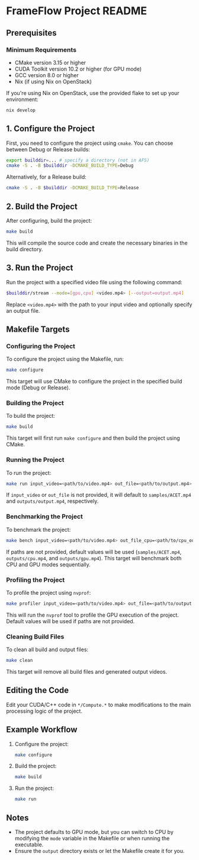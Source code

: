# FrameFlow Project README

## Prerequisites

### Minimum Requirements
- CMake version 3.15 or higher
- CUDA Toolkit version 10.2 or higher (for GPU mode)
- GCC version 8.0 or higher
- Nix (if using Nix on OpenStack)

If you're using Nix on OpenStack, use the provided flake to set up your environment:

```sh
nix develop
```

## 1. Configure the Project

First, you need to configure the project using `cmake`. You can choose between Debug or Release builds:

```sh
export builddir=... # specify a directory (not in AFS)
cmake -S . -B $builddir -DCMAKE_BUILD_TYPE=Debug
```

Alternatively, for a Release build:

```sh
cmake -S . -B $builddir -DCMAKE_BUILD_TYPE=Release
```

## 2. Build the Project

After configuring, build the project:

```sh
make build
```

This will compile the source code and create the necessary binaries in the build directory.

## 3. Run the Project

Run the project with a specified video file using the following command:

```sh
$builddir/stream --mode=[gpu,cpu] <video.mp4> [--output=output.mp4]
```

Replace `<video.mp4>` with the path to your input video and optionally specify an output file.

## Makefile Targets

### Configuring the Project

To configure the project using the Makefile, run:

```sh
make configure
```

This target will use CMake to configure the project in the specified build mode (Debug or Release).

### Building the Project

To build the project:

```sh
make build
```

This target will first run `make configure` and then build the project using CMake.

### Running the Project

To run the project:

```sh
make run input_video=<path/to/video.mp4> out_file=<path/to/output.mp4>
```

If `input_video` or `out_file` is not provided, it will default to `samples/ACET.mp4` and `outputs/output.mp4`, respectively.

### Benchmarking the Project

To benchmark the project:

```sh
make bench input_video=<path/to/video.mp4> out_file_cpu=<path/to/cpu_output.mp4> out_file_gpu=<path/to/gpu_output.mp4>
```

If paths are not provided, default values will be used (`samples/ACET.mp4`, `outputs/cpu.mp4`, and `outputs/gpu.mp4`). This target will benchmark both CPU and GPU modes sequentially.

### Profiling the Project

To profile the project using `nvprof`:

```sh
make profiler input_video=<path/to/video.mp4> out_file=<path/to/output.mp4>
```

This will run the `nvprof` tool to profile the GPU execution of the project. Default values will be used if paths are not provided.

### Cleaning Build Files

To clean all build and output files:

```sh
make clean
```

This target will remove all build files and generated output videos.

## Editing the Code

Edit your CUDA/C++ code in `*/Compute.*` to make modifications to the main processing logic of the project.

## Example Workflow

1. Configure the project:

   ```sh
   make configure
   ```

2. Build the project:

   ```sh
   make build
   ```

3. Run the project:

   ```sh
   make run
   ```

## Notes

- The project defaults to GPU mode, but you can switch to CPU by modifying the `mode` variable in the Makefile or when running the executable.
- Ensure the `output` directory exists or let the Makefile create it for you.

